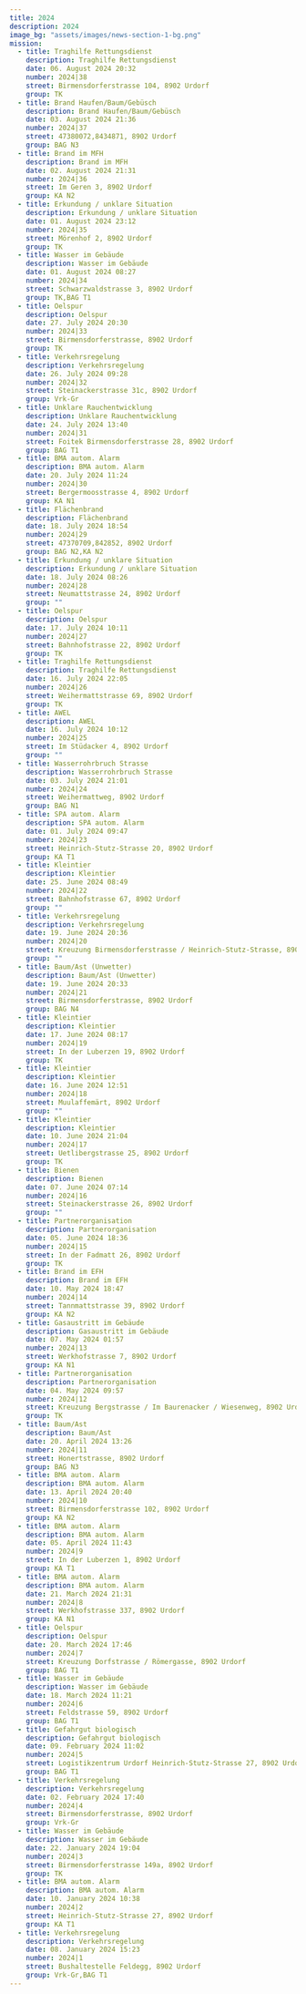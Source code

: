 ```yaml
---
title: 2024
description: 2024
image_bg: "assets/images/news-section-1-bg.png"
mission:
  - title: Traghilfe Rettungsdienst
    description: Traghilfe Rettungsdienst
    date: 06. August 2024 20:32
    number: 2024|38
    street: Birmensdorferstrasse 104, 8902 Urdorf
    group: TK
  - title: Brand Haufen/Baum/Gebüsch
    description: Brand Haufen/Baum/Gebüsch
    date: 03. August 2024 21:36
    number: 2024|37
    street: 47380072,8434871, 8902 Urdorf
    group: BAG N3
  - title: Brand im MFH
    description: Brand im MFH
    date: 02. August 2024 21:31
    number: 2024|36
    street: Im Geren 3, 8902 Urdorf
    group: KA N2
  - title: Erkundung / unklare Situation
    description: Erkundung / unklare Situation
    date: 01. August 2024 23:12
    number: 2024|35
    street: Mörenhof 2, 8902 Urdorf
    group: TK
  - title: Wasser im Gebäude
    description: Wasser im Gebäude
    date: 01. August 2024 08:27
    number: 2024|34
    street: Schwarzwaldstrasse 3, 8902 Urdorf
    group: TK,BAG T1
  - title: Oelspur
    description: Oelspur
    date: 27. July 2024 20:30
    number: 2024|33
    street: Birmensdorferstrasse, 8902 Urdorf
    group: TK
  - title: Verkehrsregelung
    description: Verkehrsregelung
    date: 26. July 2024 09:28
    number: 2024|32
    street: Steinackerstrasse 31c, 8902 Urdorf
    group: Vrk-Gr
  - title: Unklare Rauchentwicklung
    description: Unklare Rauchentwicklung
    date: 24. July 2024 13:40
    number: 2024|31
    street: Foitek Birmensdorferstrasse 28, 8902 Urdorf
    group: BAG T1
  - title: BMA autom. Alarm
    description: BMA autom. Alarm
    date: 20. July 2024 11:24
    number: 2024|30
    street: Bergermoosstrasse 4, 8902 Urdorf
    group: KA N1
  - title: Flächenbrand
    description: Flächenbrand
    date: 18. July 2024 18:54
    number: 2024|29
    street: 47370709,842852, 8902 Urdorf
    group: BAG N2,KA N2
  - title: Erkundung / unklare Situation
    description: Erkundung / unklare Situation
    date: 18. July 2024 08:26
    number: 2024|28
    street: Neumattstrasse 24, 8902 Urdorf
    group: ""
  - title: Oelspur
    description: Oelspur
    date: 17. July 2024 10:11
    number: 2024|27
    street: Bahnhofstrasse 22, 8902 Urdorf
    group: TK
  - title: Traghilfe Rettungsdienst
    description: Traghilfe Rettungsdienst
    date: 16. July 2024 22:05
    number: 2024|26
    street: Weihermattstrasse 69, 8902 Urdorf
    group: TK
  - title: AWEL
    description: AWEL
    date: 16. July 2024 10:12
    number: 2024|25
    street: Im Stüdacker 4, 8902 Urdorf
    group: ""
  - title: Wasserrohrbruch Strasse
    description: Wasserrohrbruch Strasse
    date: 03. July 2024 21:01
    number: 2024|24
    street: Weihermattweg, 8902 Urdorf
    group: BAG N1
  - title: SPA autom. Alarm
    description: SPA autom. Alarm
    date: 01. July 2024 09:47
    number: 2024|23
    street: Heinrich-Stutz-Strasse 20, 8902 Urdorf
    group: KA T1
  - title: Kleintier
    description: Kleintier
    date: 25. June 2024 08:49
    number: 2024|22
    street: Bahnhofstrasse 67, 8902 Urdorf
    group: ""
  - title: Verkehrsregelung
    description: Verkehrsregelung
    date: 19. June 2024 20:36
    number: 2024|20
    street: Kreuzung Birmensdorferstrasse / Heinrich-Stutz-Strasse, 8902 Urdorf
    group: ""
  - title: Baum/Ast (Unwetter)
    description: Baum/Ast (Unwetter)
    date: 19. June 2024 20:33
    number: 2024|21
    street: Birmensdorferstrasse, 8902 Urdorf
    group: BAG N4
  - title: Kleintier
    description: Kleintier
    date: 17. June 2024 08:17
    number: 2024|19
    street: In der Luberzen 19, 8902 Urdorf
    group: TK
  - title: Kleintier
    description: Kleintier
    date: 16. June 2024 12:51
    number: 2024|18
    street: Muulaffemärt, 8902 Urdorf
    group: ""
  - title: Kleintier
    description: Kleintier
    date: 10. June 2024 21:04
    number: 2024|17
    street: Uetlibergstrasse 25, 8902 Urdorf
    group: TK
  - title: Bienen
    description: Bienen
    date: 07. June 2024 07:14
    number: 2024|16
    street: Steinackerstrasse 26, 8902 Urdorf
    group: ""
  - title: Partnerorganisation
    description: Partnerorganisation
    date: 05. June 2024 18:36
    number: 2024|15
    street: In der Fadmatt 26, 8902 Urdorf
    group: TK
  - title: Brand im EFH
    description: Brand im EFH
    date: 10. May 2024 18:47
    number: 2024|14
    street: Tannmattstrasse 39, 8902 Urdorf
    group: KA N2
  - title: Gasaustritt im Gebäude
    description: Gasaustritt im Gebäude
    date: 07. May 2024 01:57
    number: 2024|13
    street: Werkhofstrasse 7, 8902 Urdorf
    group: KA N1
  - title: Partnerorganisation
    description: Partnerorganisation
    date: 04. May 2024 09:57
    number: 2024|12
    street: Kreuzung Bergstrasse / Im Baurenacker / Wiesenweg, 8902 Urdorf
    group: TK
  - title: Baum/Ast
    description: Baum/Ast
    date: 20. April 2024 13:26
    number: 2024|11
    street: Honertstrasse, 8902 Urdorf
    group: BAG N3
  - title: BMA autom. Alarm
    description: BMA autom. Alarm
    date: 13. April 2024 20:40
    number: 2024|10
    street: Birmensdorferstrasse 102, 8902 Urdorf
    group: KA N2
  - title: BMA autom. Alarm
    description: BMA autom. Alarm
    date: 05. April 2024 11:43
    number: 2024|9
    street: In der Luberzen 1, 8902 Urdorf
    group: KA T1
  - title: BMA autom. Alarm
    description: BMA autom. Alarm
    date: 21. March 2024 21:31
    number: 2024|8
    street: Werkhofstrasse 337, 8902 Urdorf
    group: KA N1
  - title: Oelspur
    description: Oelspur
    date: 20. March 2024 17:46
    number: 2024|7
    street: Kreuzung Dorfstrasse / Römergasse, 8902 Urdorf
    group: BAG T1
  - title: Wasser im Gebäude
    description: Wasser im Gebäude
    date: 18. March 2024 11:21
    number: 2024|6
    street: Feldstrasse 59, 8902 Urdorf
    group: BAG T1
  - title: Gefahrgut biologisch
    description: Gefahrgut biologisch
    date: 09. February 2024 11:02
    number: 2024|5
    street: Logistikzentrum Urdorf Heinrich-Stutz-Strasse 27, 8902 Urdorf
    group: BAG T1
  - title: Verkehrsregelung
    description: Verkehrsregelung
    date: 02. February 2024 17:40
    number: 2024|4
    street: Birmensdorferstrasse, 8902 Urdorf
    group: Vrk-Gr
  - title: Wasser im Gebäude
    description: Wasser im Gebäude
    date: 22. January 2024 19:04
    number: 2024|3
    street: Birmensdorferstrasse 149a, 8902 Urdorf
    group: TK
  - title: BMA autom. Alarm
    description: BMA autom. Alarm
    date: 10. January 2024 10:38
    number: 2024|2
    street: Heinrich-Stutz-Strasse 27, 8902 Urdorf
    group: KA T1
  - title: Verkehrsregelung
    description: Verkehrsregelung
    date: 08. January 2024 15:23
    number: 2024|1
    street: Bushaltestelle Feldegg, 8902 Urdorf
    group: Vrk-Gr,BAG T1
---
```

